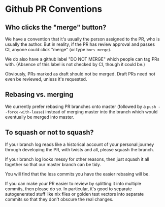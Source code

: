 # Github PR Conventions

## Who clicks the "merge" button?

We have a convention that it's usually the person assigned to the PR,
who is usually the author. But in reality, if the PR has review approval
and passes CI, anyone could click "merge" (or type `bors merge`).

We do also have a github label "DO NOT MERGE" which people can tag PRs with.
(Absence of this label is not checked by CI, though it could be.)

Obviously, PRs marked as draft should not be merged. Draft PRs need not even be
reviewed, unless it's requested.

## Rebasing vs. merging

We currently prefer rebasing PR branches onto master (followed by a `push --force-with-lease`)
instead of merging master into the branch which would eventually be merged into
master.

## To squash or not to squash?

If your branch log reads like a historical account of your personal journey
through developing the PR, with twists and all, please squash the branch.

If your branch log looks messy for other reasons, then just squash it all
together so that our master branch can be tidy.

You will find that the less commits you have the easier rebasing will be.

If you can make your PR easier to review by splitting it into multiple commits,
then please do so. In particular, it's good to separate autogenerated stuff
like nix files or golden test vectors into separate commits so that they don't
obscure the real changes.
